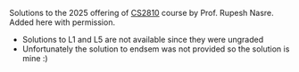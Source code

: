 Solutions to the 2025 offering of [CS2810](https://www.cse.iitm.ac.in/~rupesh/teaching/ooaia/jan25/) course by Prof. Rupesh Nasre. Added here with 
permission. 
- Solutions to L1 and L5 are not available since they were ungraded
- Unfortunately the solution to endsem was not provided so the solution is mine :)
